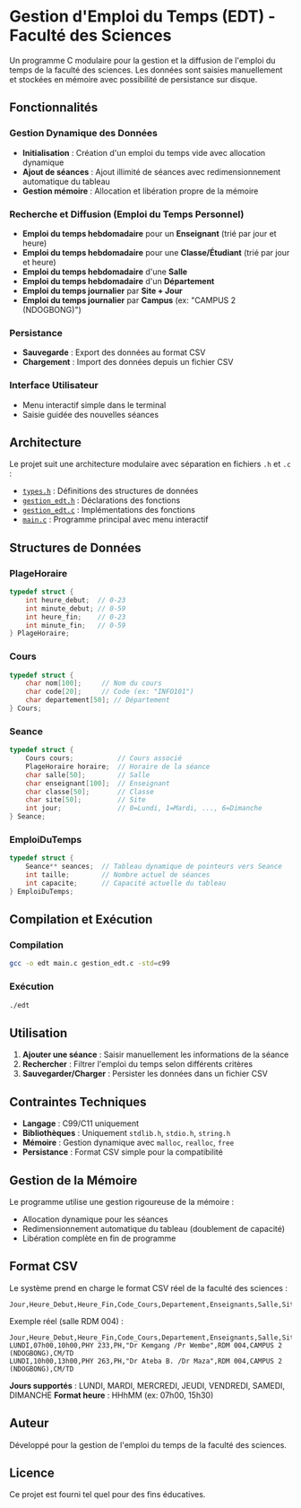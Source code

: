 # Gestion d'Emploi du Temps (EDT) - Faculté des Sciences

Un programme C modulaire pour la gestion et la diffusion de l'emploi du temps de la faculté des sciences. Les données sont saisies manuellement et stockées en mémoire avec possibilité de persistance sur disque.

## Fonctionnalités

### Gestion Dynamique des Données
- **Initialisation** : Création d'un emploi du temps vide avec allocation dynamique
- **Ajout de séances** : Ajout illimité de séances avec redimensionnement automatique du tableau
- **Gestion mémoire** : Allocation et libération propre de la mémoire

### Recherche et Diffusion (Emploi du Temps Personnel)
- **Emploi du temps hebdomadaire** pour un **Enseignant** (trié par jour et heure)
- **Emploi du temps hebdomadaire** pour une **Classe/Étudiant** (trié par jour et heure)
- **Emploi du temps hebdomadaire** d'une **Salle**
- **Emploi du temps hebdomadaire** d'un **Département**
- **Emploi du temps journalier** par **Site + Jour**
- **Emploi du temps journalier** par **Campus** (ex: "CAMPUS 2 (NDOGBONG)")

### Persistance
- **Sauvegarde** : Export des données au format CSV
- **Chargement** : Import des données depuis un fichier CSV

### Interface Utilisateur
- Menu interactif simple dans le terminal
- Saisie guidée des nouvelles séances

## Architecture

Le projet suit une architecture modulaire avec séparation en fichiers `.h` et `.c` :

- [`types.h`](types.h) : Définitions des structures de données
- [`gestion_edt.h`](gestion_edt.h) : Déclarations des fonctions
- [`gestion_edt.c`](gestion_edt.c) : Implémentations des fonctions
- [`main.c`](main.c) : Programme principal avec menu interactif

## Structures de Données

### PlageHoraire
```c
typedef struct {
    int heure_debut;  // 0-23
    int minute_debut; // 0-59
    int heure_fin;    // 0-23
    int minute_fin;   // 0-59
} PlageHoraire;
```

### Cours
```c
typedef struct {
    char nom[100];     // Nom du cours
    char code[20];     // Code (ex: "INFO101")
    char departement[50]; // Département
} Cours;
```

### Seance
```c
typedef struct {
    Cours cours;           // Cours associé
    PlageHoraire horaire;  // Horaire de la séance
    char salle[50];        // Salle
    char enseignant[100];  // Enseignant
    char classe[50];       // Classe
    char site[50];         // Site
    int jour;              // 0=Lundi, 1=Mardi, ..., 6=Dimanche
} Seance;
```

### EmploiDuTemps
```c
typedef struct {
    Seance** seances;  // Tableau dynamique de pointeurs vers Seance
    int taille;        // Nombre actuel de séances
    int capacite;      // Capacité actuelle du tableau
} EmploiDuTemps;
```

## Compilation et Exécution

### Compilation
```bash
gcc -o edt main.c gestion_edt.c -std=c99
```

### Exécution
```bash
./edt
```

## Utilisation

1. **Ajouter une séance** : Saisir manuellement les informations de la séance
2. **Rechercher** : Filtrer l'emploi du temps selon différents critères
3. **Sauvegarder/Charger** : Persister les données dans un fichier CSV

## Contraintes Techniques

- **Langage** : C99/C11 uniquement
- **Bibliothèques** : Uniquement `stdlib.h`, `stdio.h`, `string.h`
- **Mémoire** : Gestion dynamique avec `malloc`, `realloc`, `free`
- **Persistance** : Format CSV simple pour la compatibilité

## Gestion de la Mémoire

Le programme utilise une gestion rigoureuse de la mémoire :
- Allocation dynamique pour les séances
- Redimensionnement automatique du tableau (doublement de capacité)
- Libération complète en fin de programme

## Format CSV

Le système prend en charge le format CSV réel de la faculté des sciences :
```
Jour,Heure_Debut,Heure_Fin,Code_Cours,Departement,Enseignants,Salle,Site,Classe
```

Exemple réel (salle RDM 004) :
```
Jour,Heure_Debut,Heure_Fin,Code_Cours,Departement,Enseignants,Salle,Site,Classe
LUNDI,07h00,10h00,PHY 233,PH,"Dr Kemgang /Pr Wembe",RDM 004,CAMPUS 2 (NDOGBONG),CM/TD
LUNDI,10h00,13h00,PHY 263,PH,"Dr Ateba B. /Dr Maza",RDM 004,CAMPUS 2 (NDOGBONG),CM/TD
```

**Jours supportés** : LUNDI, MARDI, MERCREDI, JEUDI, VENDREDI, SAMEDI, DIMANCHE
**Format heure** : HHhMM (ex: 07h00, 15h30)

## Auteur

Développé pour la gestion de l'emploi du temps de la faculté des sciences.

## Licence

Ce projet est fourni tel quel pour des fins éducatives.